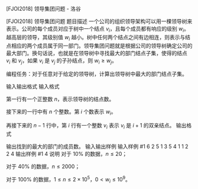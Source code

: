 



[FJOI2018] 领导集团问题 - 洛谷














[FJOI2018] 领导集团问题
题目描述
一个公司的组织领导架构可以用一棵领导树来表示。公司的每个成员对应于树中一个结点 $v_i$，且每个成员都有响应的级别 $w_i$。越高层的领导，其级别值 $w_i$ 越小。树中任何两个结点之间有边相连，则表示与结点相应的两个成员属于同一部门。领导集团问题就是根据公司的领导树确定公司的最大部门。换句话说，也就是在领导树中寻找最大的部门结点子集，使得的结点 $v_i$ 和 $v_j$，如果 $v_i$ 是 $v_j$ 的子孙结点，则 $w_i \ge w_j$。

编程任务：对于任意对于给定的领导树，计算出领导树中最大的部门结点子集。

输入输出格式
输入格式

第一行有一个正整数 $n$，表示领导树的结点数。

接下来的一行中有 $n$ 个整数。第 $i$ 个数表示 $w_i$。

再接下来的 $n-1$ 行中，第 $i$ 行有一个整数 $v_i$ 表示 $v_i$ 是 $i+1$ 的双亲结点。
输出格式

输出找到的最大的部门的成员数。
输入输出样例
输入样例 #1
6
2 5 1 3 5 4
1
1
2
2
4
输出样例 #1
4
说明
对于 $10\%$ 的数据，$n\le 20$；

对于 $40\%$ 的数据，$n\le 2000$；

对于 $100\%$ 的数据，$1\le n\le 2\times 10 ^ 5$，$0 < w_i \le 10 ^ 9$。






